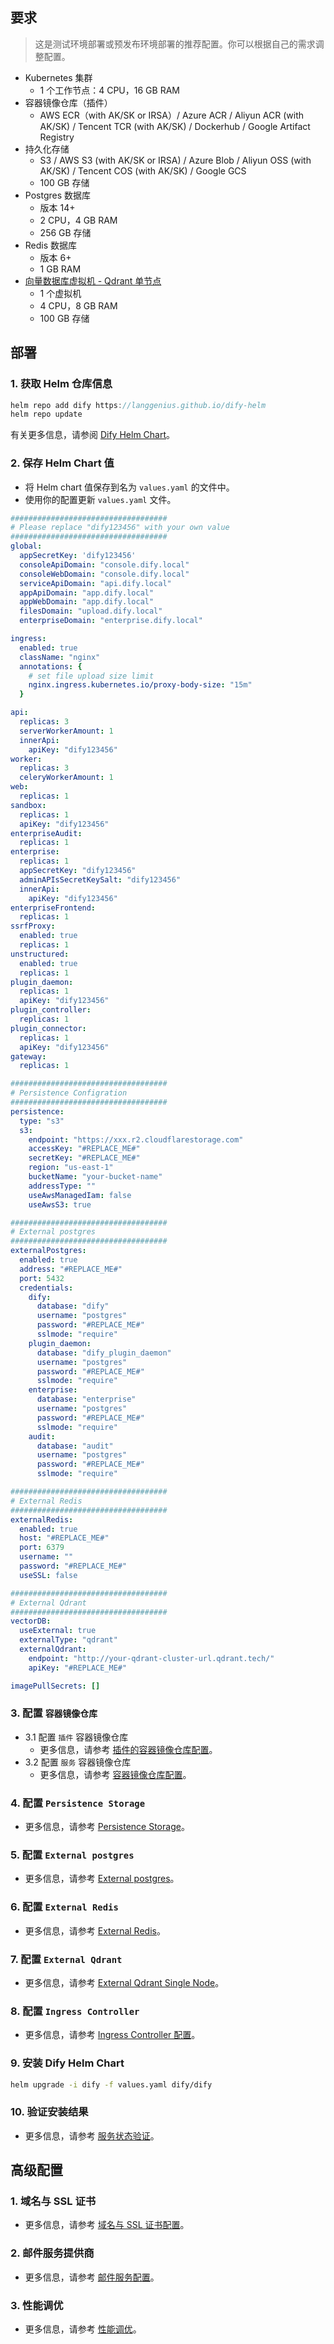 ## 要求

> 这是测试环境部署或预发布环境部署的推荐配置。你可以根据自己的需求调整配置。

-   Kubernetes 集群
    -   1 个工作节点：4 CPU，16 GB RAM
-   容器镜像仓库（插件）
    -   AWS ECR（with AK/SK or IRSA）/ Azure ACR / Aliyun ACR (with AK/SK) / Tencent TCR (with AK/SK) / Dockerhub / Google Artifact Registry
-   持久化存储
    -   S3 / AWS S3 (with AK/SK or IRSA) / Azure Blob / Aliyun OSS (with AK/SK) / Tencent COS (with AK/SK) / Google GCS
    -   100 GB 存储
-   Postgres 数据库
    -   版本 14+
    -   2 CPU，4 GB RAM
    -   256 GB 存储
-   Redis 数据库
    -   版本 6+
    -   1 GB RAM
-   [向量数据库虚拟机 - Qdrant 单节点](https://enterprise-docs.dify.ai/versions/3-0-x/zh-cn/deployment/advanced-configuration/qdrant/single-node)
    -   1 个虚拟机
    -   4 CPU，8 GB RAM
    -   100 GB 存储

## 部署

### 1\. 获取 Helm 仓库信息

```csharp
helm repo add dify https://langgenius.github.io/dify-helm
helm repo update
```

有关更多信息，请参阅 [Dify Helm Chart](https://enterprise-docs.dify.ai/versions/3-0-x/zh-cn/deployment/advanced-configuration/dify-helm-chart)。

### 2\. 保存 Helm Chart 值

-   将 Helm chart 值保存到名为 `values.yaml` 的文件中。
-   使用你的配置更新 `values.yaml` 文件。

```yaml
###################################
# Please replace "dify123456" with your own value
###################################
global:
  appSecretKey: 'dify123456'
  consoleApiDomain: "console.dify.local"
  consoleWebDomain: "console.dify.local"
  serviceApiDomain: "api.dify.local"
  appApiDomain: "app.dify.local"
  appWebDomain: "app.dify.local"
  filesDomain: "upload.dify.local"
  enterpriseDomain: "enterprise.dify.local"

ingress:
  enabled: true
  className: "nginx"
  annotations: {
    # set file upload size limit
    nginx.ingress.kubernetes.io/proxy-body-size: "15m"
  }

api:
  replicas: 3
  serverWorkerAmount: 1
  innerApi:
    apiKey: "dify123456"
worker:
  replicas: 3
  celeryWorkerAmount: 1
web:
  replicas: 1
sandbox:
  replicas: 1
  apiKey: "dify123456"
enterpriseAudit:
  replicas: 1
enterprise:
  replicas: 1
  appSecretKey: "dify123456"
  adminAPIsSecretKeySalt: "dify123456"
  innerApi:
    apiKey: "dify123456"
enterpriseFrontend:
  replicas: 1
ssrfProxy:
  enabled: true
  replicas: 1
unstructured:
  enabled: true
  replicas: 1
plugin_daemon:
  replicas: 1
  apiKey: "dify123456"
plugin_controller:
  replicas: 1
plugin_connector:
  replicas: 1
  apiKey: "dify123456"
gateway:
  replicas: 1

###################################
# Persistence Configration
###################################
persistence:
  type: "s3"
  s3:
    endpoint: "https://xxx.r2.cloudflarestorage.com"
    accessKey: "#REPLACE_ME#"
    secretKey: "#REPLACE_ME#"
    region: "us-east-1"
    bucketName: "your-bucket-name"
    addressType: ""
    useAwsManagedIam: false
    useAwsS3: true

###################################
# External postgres
###################################
externalPostgres:
  enabled: true
  address: "#REPLACE_ME#"
  port: 5432
  credentials:
    dify:
      database: "dify"
      username: "postgres"
      password: "#REPLACE_ME#"
      sslmode: "require"
    plugin_daemon:
      database: "dify_plugin_daemon"
      username: "postgres"
      password: "#REPLACE_ME#"
      sslmode: "require"
    enterprise:
      database: "enterprise"
      username: "postgres"
      password: "#REPLACE_ME#"
      sslmode: "require"
    audit:
      database: "audit"
      username: "postgres"
      password: "#REPLACE_ME#"
      sslmode: "require"

###################################
# External Redis
###################################
externalRedis:
  enabled: true
  host: "#REPLACE_ME#"
  port: 6379
  username: ""
  password: "#REPLACE_ME#"
  useSSL: false

###################################
# External Qdrant
###################################
vectorDB:
  useExternal: true
  externalType: "qdrant"
  externalQdrant:
    endpoint: "http://your-qdrant-cluster-url.qdrant.tech/"
    apiKey: "#REPLACE_ME#"

imagePullSecrets: []
```

### 3\. 配置 `容器镜像仓库`

-   3.1 配置 `插件` 容器镜像仓库
    -   更多信息，请参考 [插件的容器镜像仓库配置](https://enterprise-docs.dify.ai/versions/3-0-x/zh-cn/deployment/advanced-configuration/container-registry-for-plugins)。
-   3.2 配置 `服务` 容器镜像仓库
    -   更多信息，请参考 [容器镜像仓库配置](https://enterprise-docs.dify.ai/versions/3-0-x/zh-cn/deployment/advanced-configuration/container-registry)。

### 4\. 配置 `Persistence Storage`

-   更多信息，请参考 [Persistence Storage](https://enterprise-docs.dify.ai/versions/3-0-x/zh-cn/deployment/advanced-configuration/persistent-storage)。

### 5\. 配置 `External postgres`

-   更多信息，请参考 [External postgres](https://enterprise-docs.dify.ai/versions/3-0-x/zh-cn/deployment/advanced-configuration/postgresql-database)。

### 6\. 配置 `External Redis`

-   更多信息，请参考 [External Redis](https://enterprise-docs.dify.ai/versions/3-0-x/zh-cn/deployment/advanced-configuration/redis)。

### 7\. 配置 `External Qdrant`

-   更多信息，请参考 [External Qdrant Single Node](https://enterprise-docs.dify.ai/versions/3-0-x/zh-cn/deployment/advanced-configuration/qdrant/single-node)。

### 8\. 配置 `Ingress Controller`

-   更多信息，请参考 [Ingress Controller 配置](https://enterprise-docs.dify.ai/versions/3-0-x/zh-cn/deployment/advanced-configuration/nginx-ingress-controller)。

### 9\. 安装 Dify Helm Chart

```bash
helm upgrade -i dify -f values.yaml dify/dify
```

### 10\. 验证安装结果

-   更多信息，请参考 [服务状态验证](https://enterprise-docs.dify.ai/versions/3-0-x/zh-cn/deployment/verify-services-status)。

## 高级配置

### 1\. 域名与 SSL 证书

-   更多信息，请参考 [域名与 SSL 证书配置](https://enterprise-docs.dify.ai/versions/3-0-x/zh-cn/deployment/advanced-configuration/domain-and-ssl-certificate)。

### 2\. 邮件服务提供商

-   更多信息，请参考 [邮件服务配置](https://enterprise-docs.dify.ai/versions/3-0-x/zh-cn/deployment/advanced-configuration/email-provider)。

### 3\. 性能调优

-   更多信息，请参考 [性能调优](https://enterprise-docs.dify.ai/versions/3-0-x/zh-cn/deployment/advanced-configuration/performance)。